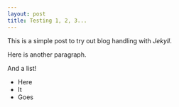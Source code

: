 ```yaml
---
layout: post
title: Testing 1, 2, 3...
---
```


This is a simple post to try out blog handling with _Jekyll_.

Here is another paragraph.

And a list!

* Here
* It
* Goes
